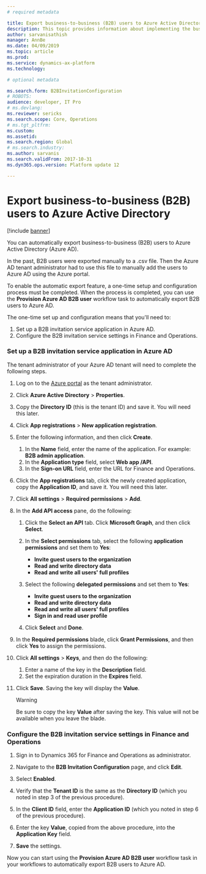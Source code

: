 ```yaml
---
# required metadata

title: Export business-to-business (B2B) users to Azure Active Directory
description: This topic provides information about implementing the business-to-business transaction functionality in Microsoft Dynamics 365 for Finance and Operations.
author: sarvanisathish
manager: AnnBe
ms.date: 04/09/2019
ms.topic: article
ms.prod: 
ms.service: dynamics-ax-platform
ms.technology: 

# optional metadata

ms.search.form: B2BInvitationConfiguration
# ROBOTS: 
audience: developer, IT Pro
# ms.devlang: 
ms.reviewer: sericks
ms.search.scope: Core, Operations
# ms.tgt_pltfrm: 
ms.custom: 
ms.assetid: 
ms.search.region: Global
# ms.search.industry: 
ms.author: sarvanis
ms.search.validFrom: 2017-10-31
ms.dyn365.ops.version: Platform update 12

---
```


# Export business-to-business (B2B) users to Azure Active Directory

[!include [banner](../includes/banner.md)]

You can automatically export business-to-business (B2B) users to Azure Active Directory (Azure AD). 

In the past, B2B users were exported manually to a .csv file. Then the Azure AD tenant administrator had to use this file to manually add the users to Azure AD using the Azure portal. 

To enable the automatic export feature, a one-time setup and configuration process must be completed. When the process is completed, you can use the **Provision Azure AD B2B user** workflow task to automatically export B2B users to Azure AD.

The one-time set up and configuration means that you'll need to: 
1. Set up a B2B invitation service application in Azure AD.
2. Configure the B2B invitation service settings in Finance and Operations.

### Set up a B2B invitation service application in Azure AD
The tenant administrator of your Azure AD tenant will need to complete the following steps.

1. Log on to the [Azure portal](https://portal.azure.com) as the tenant administrator. 

2. Click **Azure Active Directory** > **Properties**.

3. Copy the **Directory ID** (this is the tenant ID) and save it. You will need this later.

4. Click **App registrations** > **New application registration**.

5. Enter the following information, and then click **Create**.
    1. In the **Name** field, enter the name of the application. For example: **B2B admin application**.
    2. In the **Application type** field, select **Web app /API**.
    3. In the **Sign-on URL** field, enter the URL for Finance and Operations.
  
6. Click the **App registrations** tab, click the newly created application, copy the **Application ID**, and save it. You will need this later.

7. Click **All settings** > **Required permissions** > **Add**.

8. In the **Add API access** pane, do the following:
    1. Click the **Select an API** tab. Click **Microsoft Graph**, and then click **Select**.
    
    2. In the **Select permissions** tab, select the following **application permissions** and set them to **Yes**:
         - **Invite guest users to the organization**
         - **Read and write directory data**
         - **Read and write all users' full profiles**
    
    3. Select the following **delegated permissions** and set them to **Yes**:
         - **Invite guest users to the organization**
         - **Read and write directory data**
         - **Read and write all users' full profiles**
         - **Sign in and read user profile**
     
    4. Click **Select** and **Done**.
    
9. In the **Required permissions** blade, click **Grant Permissions**, and then click **Yes** to assign the permissions.

10. Click **All settings** > **Keys**, and then do the following: 
    1. Enter a name of the key in the **Description** field.
    2. Set the expiration duration in the **Expires** field.
  
11. Click **Save**. Saving the key will display the **Value**. 

    > [!WARNING]
    > Be sure to copy the key **Value** after saving the key. This value will not be available when you leave the blade.

### Configure the B2B invitation service settings in Finance and Operations

1. Sign in to Dynamics 365 for Finance and Operations as administrator.

2. Navigate to the **B2B Invitation Configuration** page, and click **Edit**.

3. Select **Enabled**.

4. Verify that the **Tenant ID** is the same as the **Directory ID** (which you noted in step 3 of the previous procedure).

5. In the **Client ID** field, enter the **Application ID** (which you noted in step 6 of the previous procedure).

6. Enter the key **Value**, copied from the above procedure, into the **Application Key** field.

7. **Save** the settings.

Now you can start using the **Provision Azure AD B2B user** workflow task in your workflows to automatically export B2B users to Azure AD.

